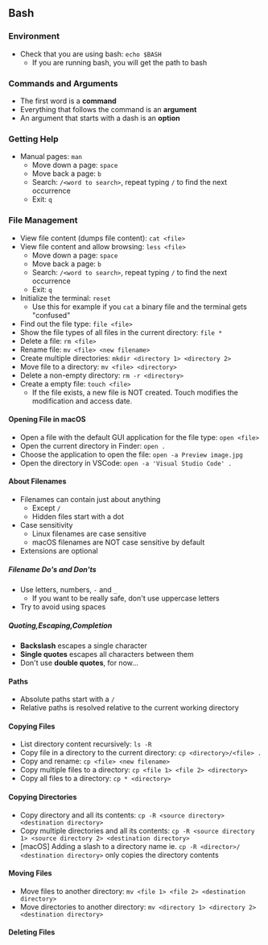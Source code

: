 ## Bash
### Environment
* Check that you are using bash: `echo $BASH`
  * If you are running bash, you will get the path to bash
  
### Commands and Arguments
* The first word is a __command__
* Everything that follows the command is an __argument__
* An argument that starts with a dash is an __option__

### Getting Help
* Manual pages: `man`
  * Move down a page: `space`
  * Move back a page: `b`
  * Search: `/<word to search>`, repeat typing `/` to find the next occurrence
  * Exit: `q`

### File Management
* View file content (dumps file content): `cat <file>`
* View file content and allow browsing: `less <file>`
  * Move down a page: `space`
  * Move back a page: `b`
  * Search: `/<word to search>`, repeat typing `/` to find the next occurrence
  * Exit: `q`
* Initialize the terminal: `reset`
  * Use this for example if you `cat` a binary file and the terminal gets "confused"
* Find out the file type: `file <file>`
* Show the file types of all files in the current directory: `file *`
* Delete a file: `rm <file>`
* Rename file: `mv <file> <new filename>`
* Create multiple directories: `mkdir <directory 1> <directory 2>`
* Move file to a directory: `mv <file> <directory>`
* Delete a non-empty directory: `rm -r <directory>`
* Create a empty file: `touch <file>`
  * If the file exists, a new file is NOT created. Touch modifies the modification and access date.  
#### Opening File in macOS
* Open a file with the default GUI application for the file type: `open <file>`
* Open the current directory in Finder: `open .`
* Choose the application to open the file: `open -a Preview image.jpg`
* Open the directory in VSCode: `open -a 'Visual Studio Code' .`

#### About Filenames
* Filenames can contain just about anything
  * Except `/`
  * Hidden files start with a dot
* Case sensitivity
  * Linux filenames are case sensitive
  * macOS filenames are NOT case sensitive by default
* Extensions are optional
##### Filename Do's and Don'ts
* Use letters, numbers, `-` and `_`
  * If you want to be really safe, don't use uppercase letters
* Try to avoid using spaces
##### Quoting,Escaping,Completion
* __Backslash__ escapes a single character
* __Single quotes__ escapes all characters between them
* Don't use __double quotes__, for now...

#### Paths
* Absolute paths start with a `/`
* Relative paths is resolved relative to the current working directory

#### Copying Files
* List directory content recursively: `ls -R`
* Copy file in a directory to the current directory: `cp <directory>/<file> .`
* Copy and rename: `cp <file> <new filename>`
* Copy multiple files to a directory: `cp <file 1> <file 2> <directory>`
* Copy all files to a directory: `cp * <directory>`

#### Copying Directories
* Copy directory and all its contents: `cp -R <source directory> <destination directory>`
* Copy multiple directories and all its contents: `cp -R <source directory 1> <source directory 2> <destination directory>`
* [macOS] Adding a slash to a directory name ie. `cp -R <director>/ <destination directory>` only copies the directory contents

#### Moving Files
* Move files to another directory: `mv <file 1> <file 2> <destination directory>`
* Move directories to another directory: `mv <directory 1> <directory 2> <destination directory>`

#### Deleting Files
